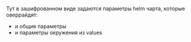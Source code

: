 Тут в зашифрованном виде задаются параметры helm чарта, которые оверрайдят:
- и общие параметры
- и параметры окружения из values

